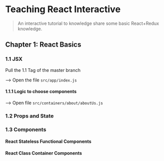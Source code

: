 # Teaching React Interactive

> An interactive tutorial to knowledge share some basic React+Redux knowledge.

## Chapter 1: React Basics

### 1.1 JSX

Pull the 1.1 Tag of the master branch

--> Open the file `src/app/index.js`

#### 1.1.1 Logic to choose components

--> Open file `src/containers/about/aboutUs.js`

### 1.2 Props and State




### 1.3 Components


#### React Stateless Functional Components




#### React Class Container Components